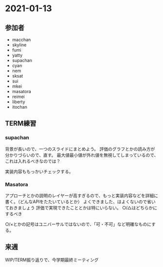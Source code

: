 # 2021-01-13

## 参加者

- macchan
- skyline
- fumi
- yatty
- supachan
- cyan
- nem
- sksat
- sui
- mkei
- masatora
- reimei
- liberty
- itochan


## TERM練習

### supachan

背景が長いので、一つのスライドにまとめよう。
評価のグラフとかの読み方が分かりづらいので、直す。
最大値最小値が外れ値を無視してしまっているので、これは入れるべきなのでは？

実装内容ももっかいチェックする。


### Masatora

アプローチとかの説明のレイヤーが高すぎるので、もっと実装内容などを詳細に書く。（どんなAPIをたたいているとか）
よくできました、はよくないので省いておきましょう
評価で実現できたこととかは特にいらない。
○/△はどちらかにするべき

○/×とかの記号はユニバーサルではないので、「可・不可」など明確なものにする。

## 来週

WIP/TERM振り返りで、今学期最終ミーティング

